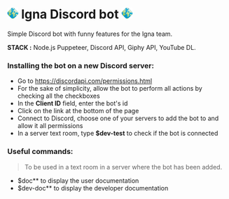 # <img src="https://github.com/GaspardCothiasFaure/lgna-db/blob/master/lgna-db-logo.png" alt="drawing" width="25"/> lgna Discord bot <img src="https://github.com/GaspardCothiasFaure/lgna-db/blob/master/lgna-db-logo.png" alt="drawing" width="25"/>

Simple Discord bot with funny features for the lgna team.

**STACK :** Node.js Puppeteer, Discord API, Giphy API, YouTube DL.

### Installing the bot on a new Discord server:
- Go to https://discordapi.com/permissions.html
- For the sake of simplicity, allow the bot to perform all actions by checking all the checkboxes
- In the **Client ID** field, enter the bot's id
- Click on the link at the bottom of the page
- Connect to Discord, choose one of your servers to add the bot to and allow it all permissions
- In a server text room, type **$dev-test** to check if the bot is connected

### Useful commands:
>To be used in a text room in a server where the bot has been added.

- $doc** to display the user documentation
- $dev-doc** to display the developer documentation
